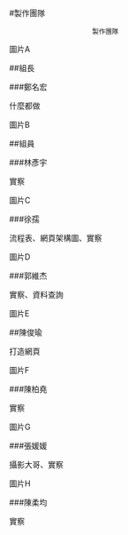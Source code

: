 #製作團隊

                         製作團隊
圖片A

##組長

###鄭名宏

什麼都做

圖片B

##組員

###林彥宇

實察

圖片C

###徐孺

流程表、網頁架構圖、實察

圖片D

###郭維杰

實察、資料查詢

圖片E

##陳俊瑜

打造網頁

圖片F

###陳柏堯

實察

圖片G

###張媛媛

攝影大哥、實察

圖片H

###陳柔均

實察


